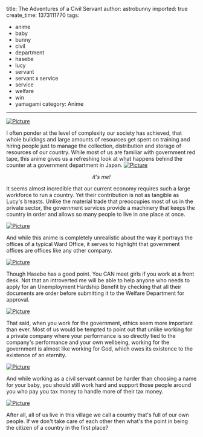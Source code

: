 title: The Adventures of a Civil Servant
author: astrobunny
imported: true
create_time: 1373111770
tags:
- anime
- baby
- bunny
- civil
- department
- hasebe
- lucy
- servant
- servant x service
- service
- welfare
- win
- yamagami
category: Anime
---
 [![](wp-uploads/2013/07/wpid-HorribleSubs-Servant-x-Service-01-720p_6-500x281.jpg "Picture")](/images/wp-uploads/2013/07/wpid-HorribleSubs-Servant-x-Service-01-720p_6.jpg)  
  
I often ponder at the level of complexity our society has achieved, that whole buildings and large amounts of resources get spent on training and hiring people just to manage the collection, distribution and storage of resources of our country. While most of us are familiar with government red tape, this anime gives us a refreshing look at what happens behind the counter at a government department in Japan.<!--more--> [![](wp-uploads/2013/07/wpid-HorribleSubs-Servant-x-Service-01-720p_1-500x281.jpg "Picture")](/images/wp-uploads/2013/07/wpid-HorribleSubs-Servant-x-Service-01-720p_1.jpg)  
<center><i>it's me!</i></center>
  
  
It seems almost incredible that our current economy requires such a large workforce to run a country. Yet their contribution is not as tangible as Lucy's breasts. Unlike the material trade that preoccupies most of us in the private sector, the government services provide a machinery that keeps the country in order and allows so many people to live in one place at once.  
  
 [![](wp-uploads/2013/07/wpid-HorribleSubs-Servant-x-Service-01-720p_2-500x281.jpg "Picture")](/images/wp-uploads/2013/07/wpid-HorribleSubs-Servant-x-Service-01-720p_2.jpg)  
  
And while this anime is completely unrealistic about the way it portrays the offices of a typical Ward Office, it serves to highlight that government offices are offices like any other company.  
  
 [![](wp-uploads/2013/07/wpid-HorribleSubs-Servant-x-Service-01-720p_3-500x281.jpg "Picture")](/images/wp-uploads/2013/07/wpid-HorribleSubs-Servant-x-Service-01-720p_3.jpg)  
  
Though Hasebe has a good point. You CAN meet girls if you work at a front desk. Not that an introverted me will be able to help anyone who needs to apply for an Unemployment Hardship Benefit by checking that all their documents are order before submitting it to the Welfare Department for approval.  
  
 [![](wp-uploads/2013/07/wpid-HorribleSubs-Servant-x-Service-01-720p_4-500x281.jpg "Picture")](/images/wp-uploads/2013/07/wpid-HorribleSubs-Servant-x-Service-01-720p_4.jpg)  
  
That said, when you work for the government, ethics seem more important than ever. Most of us would be tempted to point out that unlike working for a private company where your performance is so directly tied to the company's performance and your own wellbeing, working for the government is almost like working for God, which owes its existence to the existence of an eternity.  
  
 [![](wp-uploads/2013/07/wpid-HorribleSubs-Servant-x-Service-01-720p_5-500x281.jpg "Picture")](/images/wp-uploads/2013/07/wpid-HorribleSubs-Servant-x-Service-01-720p_5.jpg)  
  
And while working as a civil servant cannot be harder than choosing a name for your baby, you should still work hard and support those people around you who pay you tax money to handle more of their tax money.  
  
 [![](wp-uploads/2013/07/wpid-HorribleSubs-Servant-x-Service-01-720p_0-500x281.jpg "Picture")](/images/wp-uploads/2013/07/wpid-HorribleSubs-Servant-x-Service-01-720p_0.jpg)  
  
After all, all of us live in this village we call a country that's full of our own people. If we don't take care of each other then what's the point in being the citizen of a country in the first place?